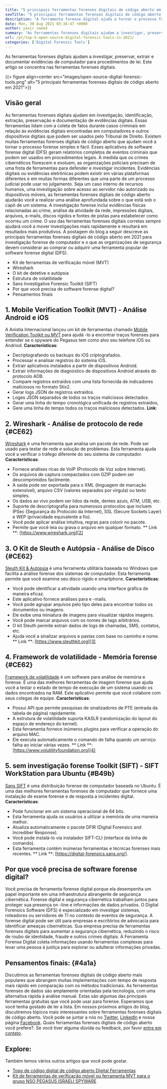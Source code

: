 ```yaml
---
title: "5 principais ferramentas forenses digitais de código aberto em 2021" 
seoTitle: "5 principais ferramentas forenses digitais de código aberto em 2021" 
description: "A ferramenta forense digital ajuda a tornar o processo forense digital simples e fácil para procedimentos legais. Este artigo lista as ferramentas forenses digitais de código aberto." 
date: Mon, 30 Aug 2021 03:34:47 +0000
author: yasir saeed
summary: "As ferramentas forenses digitais ajudam a investigar, preservar, extrair e documentar evidências de computador para procedimentos de lei. Este artigo se concentra nas ferramentas forenses digitais." 
url: /pt/top-5-open-source-digital-forensic-tools-in-2021/
categories: ['Digital Forensic Tools']
---
```


As ferramentas forenses digitais ajudam a investigar, preservar, extrair e documentar evidências de computador para procedimentos de lei. Este artigo se concentra nas ferramentas forenses digitais.

{{< figure align=center src="images/open-source-digital-forensic-tools.png" alt="5 principais ferramentas forenses digitais de código aberto em 2021">}}


## **Visão geral**
As ferramentas forenses digitais ajudam em investigação, identificação, extração, preservação e documentação de evidências digitais. Essas ferramentas lidam com a coleta de fatos durante casos criminais em relação às evidências digitais encontradas em computadores e outros dispositivos digitais que podem ser usados ​​pelo Tribunal de Direito. Existem muitas ferramentas forenses digitais de código aberto que ajudam você a tornar o processo forense simples e fácil. Esses aplicativos de software forense digital (DFS) geram relatórios completos de eventos criminais que podem ser usados ​​em procedimentos legais. À medida que os crimes cibernéticos florescem e evoluem, as organizações policiais precisam de uma frota de ferramentas para defender e investigar incidentes.
Evidências digitais ou evidências eletrônicas podem existir em várias plataformas diferentes e em muitas formas diferentes que uma parte de um processo judicial pode usar no julgamento. Seja um caso interno de recursos humanos, uma investigação sobre acesso ao servidor não autorizado ou dispositivos móveis, as ferramentas forenses digitais de código aberto ajudarão você a realizar uma análise aprofundada sobre o que está sob o capô de um sistema. A investigação forense inclui evidências físicas relacionadas ao crime, análise da atividade da rede, impressões digitais, arquivos, e-mails, discos rígidos e fontes de pistas para estabelecer como ocorreu um crime. O uso das ferramentas forenses digitais corretas sempre ajudará você a mover investigações mais rapidamente e resultará em resultados mais produtivos.
A postagem do blog a seguir descreve as principais ferramentas forenses digitais de código aberto em 2021 para investigação forense de computador e o que as organizações de segurança devem considerar ao comprar ou adquirir uma ferramenta popular de software forense digital (DFS).
  * Kit de ferramentas de verificação móvel (MVT)
  * Wireshark
  * O kit de detetive e autópsia
  * Estrutura de volatilidade
  * Sans Investigative Forensic Toolkit (SIFT)
  * Por que você precisa de software forense digital?
  * Pensamentos finais

## 1. Mobile Verification Toolkit (MVT) - Análise Android e iOS
A Anistia Internacional lançou um kit de ferramentas chamado [Mobile Verification Toolkit ou MVT][1] para ajudá -lo a encontrar traços forenses para entender se o spyware do Pegasus tem como alvo seu telefone iOS ou Andriod.
**Características**:
  * Decriptografando os backups do iOS criptografados.
  * Processar e analisar registros do sistema iOS.
  * Extrair aplicativos instalados a partir de dispositivos Android.
  * Extrair informações de diagnóstico de dispositivos Android através do protocolo ADB.
  * Compare registros extraídos com uma lista fornecida de indicadores maliciosos no formato Stix2.
  * Gerar logs JSON de registros extraídos.
  * Loges JSON separados de todos os traços maliciosos detectados.
  * Gerar uma linha do tempo cronológica unificada de registros extraídos,
  * Gere uma linha do tempo todos os traços maliciosos detectados.
**Link**:

## 2. Wireshark - Análise de protocolo de rede {#CE62}
[Wireshark][2] é uma ferramenta que analisa um pacote de rede. Pode ser usado para testar de rede e solução de problemas. Esta ferramenta ajuda você a verificar o tráfego diferente do seu sistema de computador.
**Características**:
  * Fornece análises ricas de VoIP (Protocolo de Voz sobre Internet).
  * Os arquivos de captura compactados com GZIP podem ser descomprimidos facilmente.
  * A saída pode ser exportada para o XML (linguagem de marcação extensível), arquivo CSV (valores separados por vírgula) ou texto simples.
  * Os dados ao vivo podem ser lidos da rede, dentes azuis, ATM, USB, etc.
  * Suporte de descriptografia para numerosos protocolos que incluem IPSec (Segurança do Protocolo da Internet), SSL (Secure Sockets Layer) e WEP (privacidade equivalente a fio).
  * Você pode aplicar análise intuitiva, regras para colorir no pacote.
  * Permite que você leia ou grava o arquivo em qualquer formato.
** Link **: [https://www.wireshark.org][2]

## 3. O Kit de Sleuth e Autópsia - Análise de Disco {#CE62}
[Sleuth Kit & Autópsia][3] é uma ferramenta utilitária baseada no Windows que facilita a análise forense dos sistemas de computador. Esta ferramenta permite que você examine seu disco rígido e smartphone.
**Características**:
  * Você pode identificar a atividade usando uma interface gráfica de maneira eficaz.
  * Este aplicativo fornece análises para e -mails.
  * Você pode agrupar arquivos pelo tipo deles para encontrar todos os documentos ou imagens.
  * Ele exibe uma miniatura de imagens para visualizar rápidos imagens.
  * Você pode marcar arquivos com os nomes de tags arbitrários.
  * O kit Sleuth permite extrair dados de logs de chamadas, SMS, contatos, etc.
  * Ajuda você a sinalizar arquivos e pastas com base no caminho e nome.
** Link **: [https://www.sleuthkit.org][3]

## 4. Framework de volatilidade - Memória forense {#CE62}
[Framework de volatilidade][4] é um software para análise de memória e forense. É uma das melhores ferramentas de imagem forense que ajuda você a testar o estado de tempo de execução de um sistema usando os dados encontrados na RAM. Este aplicativo permite que você colabore com seus colegas de equipe.
**Características**:
  * Possui API que permite pesquisas de sinalizadores de PTE (entrada da tabela de página) rapidamente.
  * A estrutura de volatilidade suporta KASLR (randomização do layout do espaço de endereço do kernel).
  * Esta ferramenta fornece inúmeros plugins para verificar a operação do arquivo MAC.
  * Ele executa automaticamente o comando de falha quando um serviço falha ao iniciar várias vezes.
** Link **: [https://www.volutilityfoundation.org][4]

## 5. sem investigação forense Toolkit (SIFT) - SIFT WorkStation para Ubuntu {#B49b}
[Sans SIFT][5] é uma distribuição forense de computador baseada no Ubuntu. É uma das melhores ferramentas forenses de computador que fornece uma instalação de exame forense e de resposta a incidentes digital.
**Características**:
  * Pode funcionar em um sistema operacional de 64 bits.
  * Esta ferramenta ajuda os usuários a utilizar a memória de uma maneira melhor.
  * Atualiza automaticamente o pacote DFIR (Digital Forensics and Incrediber Response).
  * Você pode instalá-lo via instalador SIFT-CLI (interface da linha de comando).
  * Esta ferramenta contém inúmeras ferramentas e técnicas forenses mais recentes.
** Link **: [https://digital-forensics.sans.org/].

## Por que você precisa de software forense digital?
Você precisa de ferramenta forense digital porque ela desempenha um papel importante em uma infraestrutura abrangente de segurança cibernética. Forense digital e segurança cibernética trabalham juntos para proteger sua presença on -line e informações de dados privados. O Digital Forensics Software (DFS) é especializado em investigar sistemas, roteadores ou servidores de TI no contexto de eventos de segurança.
A forense digital pode ser útil para empresas e escritórios de advocacia para identificar ameaças cibernéticas. Sua empresa precisa de ferramentas forenses digitais para aumentar a segurança cibernética, reduzindo o risco de roubo de identidade, fraude e outros crimes digitais. A Ferramenta Forense Digital coleta informações usando ferramentas complexas para levar uma pessoa à justiça para explorar ou adulterar informações privadas.

## Pensamentos finais: {#4a1a}
Discutimos as ferramentas forenses digitais de código aberto mais populares que abrangem muitas implementações com tempo de resposta mais rápido em comparação com os métodos tradicionais. As ferramentas forenses de dados são amplamente orientadas pela tecnologia, com uma alternativa rápida à análise manual. Estas são algumas das principais ferramentas gratuitas que você pode usar para forense. Esperamos que você tenha gostado de ler a lista. Em nossos próximos artigos do blog, discutiremos tópicos mais interessantes sobre ferramentas forenses digitais de código aberto.
Você pode se juntar a nós no [Twitter][7], [LinkedIn][8] e nossa página [Facebook][9]. Quais ferramentas forenses digitais de código aberto você prefere?. Se você tiver alguma dúvida ou feedback, por favor [entre em contato][10].

## Explore:
Também temos vários outros artigos que você pode gostar.
  * [Topo de código digital de código aberto Digital Ferramentas][11]
  * [Kit de ferramentas de verificação móvel ou ferramenta MVT para o grupo NSO PEGASUS ISRAELI SPYWARE][1]

  
[1]: https://products.containerize.com/digital-forensic-software/mvt/
[2]: https://www.wireshark.org/
[3]: https://www.sleuthkit.org/
[4]: https://www.volatilityfoundation.org/
[5]: https://www.sans.org/tools/sift-workstation/
[6]: https://digital-forensics.sans.org/community/downloads/
[7]: https://twitter.com/containerize_co
[8]: https://www.linkedin.com/company/containerize/
[9]: http://facebook.com/containerize
[10]: mailto:yasir.saeed@aspose.com
[11]: https://products.containerize.com/digital-forensic-software/
